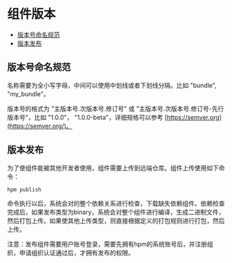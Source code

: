 # 组件版本<a name="ZH-CN_TOPIC_0000001051612092"></a>

-   [版本号命名规范](#section16893854141310)
-   [版本发布](#section43401320171420)

## 版本号命名规范<a name="section16893854141310"></a>

名称需要为全小写字母，中间可以使用中划线或者下划线分隔。比如 "bundle", "my\_bundle"。

版本号的格式为 "主版本号.次版本号.修订号" 或 "主版本号.次版本号.修订号-先行版本号"，比如 "1.0.0"， "1.0.0-beta"，详细规格可以参考  [https://semver.org](https://semver.org/)。

## 版本发布<a name="section43401320171420"></a>

为了使组件能被其他开发者使用，组件需要上传到远端仓库。组件上传使用如下命令：

```
hpm publish
```

命令执行以后，系统会对的整个依赖关系进行检查，下载缺失依赖组件。依赖检查完成后，如果发布类型为binary，系统会对整个组件进行编译，生成二进制文件，然后打包上传。如果使其他上传类型，则直接根据定义的打包规则进行打包，然后上传。

注意：发布组件需要用户账号登录，需要先拥有hpm的系统账号后，并注册组织，申请组织认证通过后，才拥有发布的权限。

